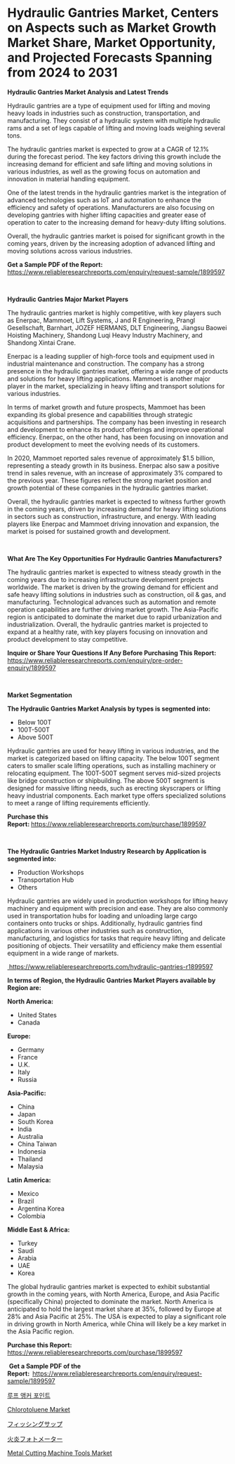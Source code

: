 <p><h1>Hydraulic Gantries Market, Centers on Aspects such as Market Growth Market Share, Market Opportunity, and Projected Forecasts Spanning from 2024 to 2031</h1></p><p><strong>Hydraulic Gantries Market Analysis and Latest Trends</strong></p>
<p><p>Hydraulic gantries are a type of equipment used for lifting and moving heavy loads in industries such as construction, transportation, and manufacturing. They consist of a hydraulic system with multiple hydraulic rams and a set of legs capable of lifting and moving loads weighing several tons.</p><p>The hydraulic gantries market is expected to grow at a CAGR of 12.1% during the forecast period. The key factors driving this growth include the increasing demand for efficient and safe lifting and moving solutions in various industries, as well as the growing focus on automation and innovation in material handling equipment.</p><p>One of the latest trends in the hydraulic gantries market is the integration of advanced technologies such as IoT and automation to enhance the efficiency and safety of operations. Manufacturers are also focusing on developing gantries with higher lifting capacities and greater ease of operation to cater to the increasing demand for heavy-duty lifting solutions.</p><p>Overall, the hydraulic gantries market is poised for significant growth in the coming years, driven by the increasing adoption of advanced lifting and moving solutions across various industries.</p></p>
<p><strong>Get a Sample PDF of the Report:&nbsp;</strong> <a href="https://www.reliableresearchreports.com/enquiry/request-sample/1899597">https://www.reliableresearchreports.com/enquiry/request-sample/1899597</a></p>
<p>&nbsp;</p>
<p><strong>Hydraulic Gantries Major Market Players</strong></p>
<p><p>The hydraulic gantries market is highly competitive, with key players such as Enerpac, Mammoet, Lift Systems, J and R Engineering, Prangl Gesellschaft, Barnhart, JOZEF HERMANS, DLT Engineering, Jiangsu Baowei Hoisting Machinery, Shandong Luqi Heavy Industry Machinery, and Shandong Xintai Crane.</p><p>Enerpac is a leading supplier of high-force tools and equipment used in industrial maintenance and construction. The company has a strong presence in the hydraulic gantries market, offering a wide range of products and solutions for heavy lifting applications. Mammoet is another major player in the market, specializing in heavy lifting and transport solutions for various industries.</p><p>In terms of market growth and future prospects, Mammoet has been expanding its global presence and capabilities through strategic acquisitions and partnerships. The company has been investing in research and development to enhance its product offerings and improve operational efficiency. Enerpac, on the other hand, has been focusing on innovation and product development to meet the evolving needs of its customers.</p><p>In 2020, Mammoet reported sales revenue of approximately $1.5 billion, representing a steady growth in its business. Enerpac also saw a positive trend in sales revenue, with an increase of approximately 3% compared to the previous year. These figures reflect the strong market position and growth potential of these companies in the hydraulic gantries market.</p><p>Overall, the hydraulic gantries market is expected to witness further growth in the coming years, driven by increasing demand for heavy lifting solutions in sectors such as construction, infrastructure, and energy. With leading players like Enerpac and Mammoet driving innovation and expansion, the market is poised for sustained growth and development.</p></p>
<p>&nbsp;</p>
<p><strong>What Are The Key Opportunities For Hydraulic Gantries Manufacturers?</strong></p>
<p><p>The hydraulic gantries market is expected to witness steady growth in the coming years due to increasing infrastructure development projects worldwide. The market is driven by the growing demand for efficient and safe heavy lifting solutions in industries such as construction, oil & gas, and manufacturing. Technological advances such as automation and remote operation capabilities are further driving market growth. The Asia-Pacific region is anticipated to dominate the market due to rapid urbanization and industrialization. Overall, the hydraulic gantries market is projected to expand at a healthy rate, with key players focusing on innovation and product development to stay competitive.</p></p>
<p><strong>Inquire or Share Your Questions If Any Before Purchasing This Report:</strong> <a href="https://www.reliableresearchreports.com/enquiry/pre-order-enquiry/1899597">https://www.reliableresearchreports.com/enquiry/pre-order-enquiry/1899597</a></p>
<p>&nbsp;</p>
<p><strong>Market Segmentation</strong></p>
<p><strong>The Hydraulic Gantries Market Analysis by types is segmented into:</strong></p>
<p><ul><li>Below 100T</li><li>100T-500T</li><li>Above 500T</li></ul></p>
<p><p>Hydraulic gantries are used for heavy lifting in various industries, and the market is categorized based on lifting capacity. The below 100T segment caters to smaller scale lifting operations, such as installing machinery or relocating equipment. The 100T-500T segment serves mid-sized projects like bridge construction or shipbuilding. The above 500T segment is designed for massive lifting needs, such as erecting skyscrapers or lifting heavy industrial components. Each market type offers specialized solutions to meet a range of lifting requirements efficiently.</p></p>
<p><strong>Purchase this Report:&nbsp;</strong><a href="https://www.reliableresearchreports.com/purchase/1899597">https://www.reliableresearchreports.com/purchase/1899597</a></p>
<p>&nbsp;</p>
<p><strong>The Hydraulic Gantries Market Industry Research by Application is segmented into:</strong></p>
<p><ul><li>Production Workshops</li><li>Transportation Hub</li><li>Others</li></ul></p>
<p><p>Hydraulic gantries are widely used in production workshops for lifting heavy machinery and equipment with precision and ease. They are also commonly used in transportation hubs for loading and unloading large cargo containers onto trucks or ships. Additionally, hydraulic gantries find applications in various other industries such as construction, manufacturing, and logistics for tasks that require heavy lifting and delicate positioning of objects. Their versatility and efficiency make them essential equipment in a wide range of markets.</p></p>
<p><a href="https://www.reliableresearchreports.com/hydraulic-gantries-r1899597">&nbsp;https://www.reliableresearchreports.com/hydraulic-gantries-r1899597</a></p>
<p><strong>In terms of Region, the Hydraulic Gantries Market Players available by Region are:</strong></p>
<p>
    <p> <strong> North America: </strong>
        <ul>
            <li>United States</li>
            <li>Canada</li>
        </ul>
        </p> 
    <p> <strong> Europe: </strong>
        <ul>
            <li>Germany</li>
            <li>France</li>
            <li>U.K.</li>
            <li>Italy</li>
            <li>Russia</li>
        </ul>
        </p> 
    <p> <strong> Asia-Pacific: </strong>
        <ul>
            <li>China</li>
            <li>Japan</li>
            <li>South Korea</li>
            <li>India</li>
            <li>Australia</li>
            <li>China Taiwan</li>
            <li>Indonesia</li>
            <li>Thailand</li>
            <li>Malaysia</li>
        </ul>
        </p> 
    <p> <strong> Latin America: </strong>
        <ul>
            <li>Mexico</li>
            <li>Brazil</li>
            <li>Argentina Korea</li>
            <li>Colombia</li>
        </ul>
        </p> 
    <p> <strong> Middle East & Africa: </strong>
        <ul>
            <li>Turkey</li>
            <li>Saudi</li>
            <li>Arabia</li>
            <li>UAE</li>
            <li>Korea</li>
        </ul>
    </p>
    </p>
<p><p>The global hydraulic gantries market is expected to exhibit substantial growth in the coming years, with North America, Europe, and Asia Pacific (specifically China) projected to dominate the market. North America is anticipated to hold the largest market share at 35%, followed by Europe at 28% and Asia Pacific at 25%. The USA is expected to play a significant role in driving growth in North America, while China will likely be a key market in the Asia Pacific region.</p></p>
<p><strong>Purchase this Report: </strong><a href="https://www.reliableresearchreports.com/purchase/1899597">https://www.reliableresearchreports.com/purchase/1899597</a></p>
<p>&nbsp;<strong>Get a Sample PDF of the Report:&nbsp;&nbsp;</strong><a href="https://www.reliableresearchreports.com/enquiry/request-sample/1899597">https://www.reliableresearchreports.com/enquiry/request-sample/1899597</a></p>
<p><strong></strong></p>
<p><p><a href="https://github.com/vsr06p4p49/Market-Research-Report-List-1/blob/main/435523130328.md">루프 앵커 포인트</a></p><p><a href="https://issuu.com/reportprime-2/docs/chlorotoluene-market-size-2030.pptx">Chlorotoluene Market</a></p><p><a href="https://github.com/mreklxf44233/Market-Research-Report-List-1/blob/main/858685033060.md">フィッシングサップ</a></p><p><a href="https://github.com/cbigkbh02719/Market-Research-Report-List-1/blob/main/379687033061.md">火炎フォトメーター</a></p><p><a href="https://github.com/markusgodoy/Market-Research-Report-List-3/blob/main/metal-cutting-machine-tools-market.md">Metal Cutting Machine Tools Market</a></p></p>